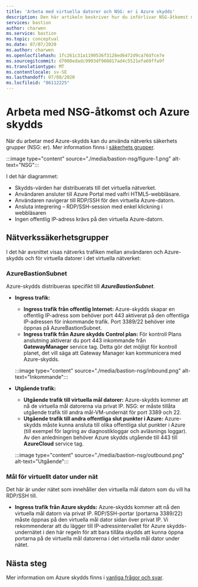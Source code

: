 ```yaml
---
title: 'Arbeta med virtuella datorer och NSG: er i Azure skydds'
description: Den här artikeln beskriver hur du införlivar NSG-åtkomst med Azure skydds
services: bastion
author: charwen
ms.service: bastion
ms.topic: conceptual
ms.date: 07/07/2020
ms.author: charwen
ms.openlocfilehash: 1fc261c31a1190536f3128ed6472d9ca76dfce7e
ms.sourcegitcommit: d7008edadc9993df960817ad4c5521efa69ffa9f
ms.translationtype: MT
ms.contentlocale: sv-SE
ms.lasthandoff: 07/08/2020
ms.locfileid: "86112225"
---
```

# <a name="working-with-nsg-access-and-azure-bastion"></a>Arbeta med NSG-åtkomst och Azure skydds

När du arbetar med Azure-skydds kan du använda nätverks säkerhets grupper (NSG: er). Mer information finns i [säkerhets grupper](../virtual-network/security-overview.md).

:::image type="content" source="./media/bastion-nsg/figure-1.png" alt-text="NSG":::

I det här diagrammet:

* Skydds-värden har distribuerats till det virtuella nätverket.
* Användaren ansluter till Azure Portal med valfri HTML5-webbläsare.
* Användaren navigerar till RDP/SSH för den virtuella Azure-datorn.
* Ansluta integrering – RDP/SSH-session med enkel klickning i webbläsaren
* Ingen offentlig IP-adress krävs på den virtuella Azure-datorn.

## <a name="network-security-groups"></a><a name="nsg"></a>Nätverkssäkerhetsgrupper

I det här avsnittet visas nätverks trafiken mellan användaren och Azure-skydds och för virtuella datorer i det virtuella nätverket:

### <a name="azurebastionsubnet"></a><a name="apply"></a>AzureBastionSubnet

Azure-skydds distribueras specifikt till ***AzureBastionSubnet***.

* **Ingress trafik:**

   * **Ingress trafik från offentlig Internet:** Azure-skydds skapar en offentlig IP-adress som behöver port 443 aktiverat på den offentliga IP-adressen för inkommande trafik. Port 3389/22 behöver inte öppnas på AzureBastionSubnet.
   * **Ingress trafik från Azure skydds Control plan:** För kontroll Plans anslutning aktiverar du port 443 inkommande från **GatewayManager** service tag. Detta gör det möjligt för kontroll planet, det vill säga att Gateway Manager kan kommunicera med Azure-skydds.


   :::image type="content" source="./media/bastion-nsg/inbound.png" alt-text="Inkommande":::

* **Utgående trafik:**

   * **Utgående trafik till virtuella mål datorer:** Azure-skydds kommer att nå de virtuella mål datorerna via privat IP. NSG: er måste tillåta utgående trafik till andra mål-VM-undernät för port 3389 och 22.
   * **Utgående trafik till andra offentliga slut punkter i Azure:** Azure-skydds måste kunna ansluta till olika offentliga slut punkter i Azure (till exempel för lagring av diagnostikloggar och avläsnings loggar). Av den anledningen behöver Azure skydds utgående till 443 till **AzureCloud** service tag.


   :::image type="content" source="./media/bastion-nsg/outbound.png" alt-text="Utgående":::

### <a name="target-vm-subnet"></a>Mål för virtuellt dator under nät
Det här är under nätet som innehåller den virtuella mål datorn som du vill ha RDP/SSH till.

   * **Ingress trafik från Azure skydds:** Azure-skydds kommer att nå den virtuella mål datorn via privat IP. RDP/SSH-portar (portarna 3389/22) måste öppnas på den virtuella mål dator sidan över privat IP. Vi rekommenderar att du lägger till IP-adressintervallet för Azure skydds-undernätet i den här regeln för att bara tillåta skydds att kunna öppna portarna på de virtuella mål datorerna i det virtuella mål dator under nätet.


## <a name="next-steps"></a>Nästa steg

Mer information om Azure skydds finns i [vanliga frågor och svar](bastion-faq.md).
